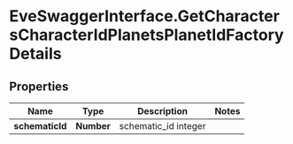 # EveSwaggerInterface.GetCharactersCharacterIdPlanetsPlanetIdFactoryDetails

## Properties
Name | Type | Description | Notes
------------ | ------------- | ------------- | -------------
**schematicId** | **Number** | schematic_id integer | 


